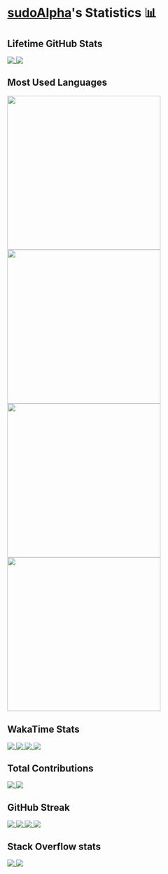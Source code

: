 # [sudoAlpha](https://github.com/sudoAlphaX)'s Statistics 📊

## Lifetime GitHub Stats

<a href="https://github.com/sudoAlphaX#gh-dark-mode-only">
  <img align="top" src="https://github-readme-stats.vercel.app/api?username=sudoAlphaX&show_icons=true&theme=github_dark&hide_border=false&include_all_commits=true&rank_icon=percentile&number_format=long&show=reviews,discussions_started,discussions_answered,prs_merged,prs_merged_percentage" />
</a>

<a href="https://github.com/sudoAlphaX#gh-light-mode-only">
  <img align="top" src="https://github-readme-stats.vercel.app/api?username=sudoAlphaX&show_icons=true&theme=vue&hide_border=false&include_all_commits=true&rank_icon=percentile&number_format=long&show=reviews,discussions_started,discussions_answered,prs_merged,prs_merged_percentage" />
</a>

## Most Used Languages

<a href="https://github.com/sudoAlphaX#gh-dark-mode-only">
  <img height="350" align="top" src="https://github-readme-stats.vercel.app/api/top-langs/?username=sudoalphax&custom_title=Alpha&apos;s%20Most%20Used%20Languages&layout=normal&langs_count=10&theme=github_dark&card_width=300" />
</a>
<a href="https://github.com/sudoAlphaX#gh-dark-mode-only">
  <img height="350" align="top" src="https://github-readme-stats.vercel.app/api/top-langs/?username=sudoalphax&custom_title=Alpha&apos;s%20Most%20Used%20Languages&layout=donut-vertical&langs_count=10&theme=github_dark" />
</a>

<a href="https://github.com/sudoAlphaX#gh-light-mode-only">
  <img height="350" align="top" src="https://github-readme-stats.vercel.app/api/top-langs/?username=sudoalphax&custom_title=Alpha&apos;s%20Most%20Used%20Languages&layout=normal&langs_count=10&theme=vue&card_width=300" />
</a>
<a href="https://github.com/sudoAlphaX#gh-light-mode-only">
  <img height="350" align="top" src="https://github-readme-stats.vercel.app/api/top-langs/?username=sudoalphax&custom_title=Alpha&apos;s%20Most%20Used%20Languages&layout=donut-vertical&langs_count=10&theme=vue" />
</a>

## WakaTime Stats

<a href="https://wakatime.com/@sudoAlphaX#gh-dark-mode-only">
  <img align="top" src="https://github-readme-stats.vercel.app/api/wakatime?username=sudoAlphaX&theme=github_dark&custom_title=Alpha&apos;s%20WakaTime%20Stats&layout=default&langs_count=10" />
</a>
<a href="https://wakatime.com/@sudoAlphaX#gh-dark-mode-only">
  <img align="top" src="https://github-readme-stats.vercel.app/api/wakatime?username=sudoAlphaX&theme=github_dark&custom_title=Alpha&apos;s%20WakaTime%20Stats&layout=compact&display_format=percent&langs_count=10" />
</a>

<a href="https://wakatime.com/@sudoAlphaX#gh-light-mode-only">
  <img align="top" src="https://github-readme-stats.vercel.app/api/wakatime?username=sudoAlphaX&theme=vue&custom_title=Alpha&apos;s%20Wakatime%20Stats&layout=default%display_format=time&langs_count=10" />
</a>
<a href="https://wakatime.com/@sudoAlphaX#gh-light-mode-only">
  <img align="top" src="https://github-readme-stats.vercel.app/api/wakatime?username=sudoAlphaX&theme=vue&custom_title=Alpha&apos;s%20WakaTime%20Stats&layout=compact&display_format=percent&langs_count=10" />
</a>


## Total Contributions

<a href="https://github.com/sudoAlphaX#gh-dark-mode-only">
  <img align="top" src="https://streak-stats.demolab.com?user=sudoAlphaX&theme=github-dark-blue&date_format=j%20M%5B%20Y%5D&card_width=300&hide_current_streak=true&hide_longest_streak=true" />
</a>

<a href="https://github.com/sudoAlphaX#gh-dark-mode-only">
  <img align="top" src="https://streak-stats.demolab.com?user=sudoAlphaX&theme=vue&date_format=j%20M%5B%20Y%5D&card_width=300&hide_current_streak=true&hide_longest_streak=true" />
</a>

## GitHub Streak

<a href="https://github.com/sudoAlphaX#gh-dark-mode-only">
  <img align="top" src="https://streak-stats.demolab.com?user=sudoAlphaX&theme=github-dark-blue&date_format=j%20M%5B%20Y%5D&hide_total_contributions=true&mode=daily&card_width=300" />
</a>
<a href="https://github.com/sudoAlphaX#gh-dark-mode-only">
  <img align="top" src="https://streak-stats.demolab.com?user=sudoAlphaX&theme=github-dark-blue&date_format=j%20M%5B%20Y%5D&hide_total_contributions=true&mode=weekly&card_width=300"/>
</a>

<a href="https://github.com/sudoAlphaX#gh-light-mode-only">
  <img align="top" src="https://streak-stats.demolab.com?user=sudoAlphaX&theme=vue&date_format=j%20M%5B%20Y%5D&hide_total_contributions=true&mode=daily&card_width=300" />
</a>
<a href="https://github.com/sudoAlphaX#gh-light-mode-only">
  <img align="top" src="https://streak-stats.demolab.com?user=sudoAlphaX&theme=vue&date_format=j%20M%5B%20Y%5D&hide_total_contributions=true&mode=weekly&card_width=300"/>
</a>

## Stack Overflow stats

<a href="https://stackoverflow.com/users/13303636#gh-dark-mode-only">
  <img align="top" src="https://stackoverflow-readme-profile.johannchopin.fr/profile/13303636?theme=dark&website=true&location=true"/>
</a>

<a href="https://stackoverflow.com/users/13303636#gh-light-mode-only">
  <img align="top" src="https://stackoverflow-readme-profile.johannchopin.fr/profile/13303636?theme=default&website=true&location=true"/>
</a>